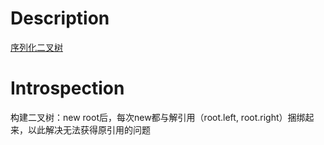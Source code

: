 # Description

[序列化二叉树](https://www.nowcoder.com/practice/cf7e25aa97c04cc1a68c8f040e71fb84?tpId=13&tqId=11214&tPage=1&rp=1&ru=/ta/coding-interviews&qru=/ta/coding-interviews/question-ranking)

# Introspection

构建二叉树：new root后，每次new都与解引用（root.left, root.right）捆绑起来，以此解决无法获得原引用的问题